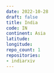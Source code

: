 ```yaml
---
date: 2022-10-28
draft: false
title: India
code: IN
continent: Asia
latitude:
longitude:
repo_count: 1
repositories:
- indiarxiv
---
```



